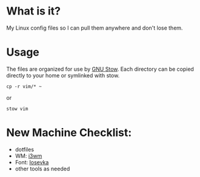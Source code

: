 # What is it?

My Linux config files so I can pull them anywhere and don't lose them.

# Usage

The files are organized for use by [GNU Stow](https://www.gnu.org/software/stow/).
Each directory can be copied directly to your home or symlinked with stow.

    cp -r vim/* ~

or

    stow vim

# New Machine Checklist:

- dotfiles
- WM: [i3wm](https://i3wm.org/)
- Font: [Iosevka](https://github.com/be5invis/iosevka)
- other tools as needed
